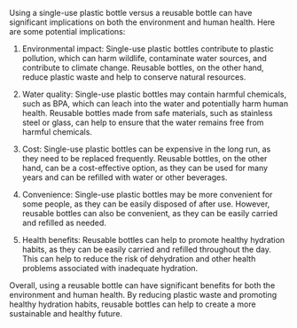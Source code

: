 Using a single-use plastic bottle versus a reusable bottle can have significant implications on both the environment and human health. Here are some potential implications:

1. Environmental impact: Single-use plastic bottles contribute to plastic pollution, which can harm wildlife, contaminate water sources, and contribute to climate change. Reusable bottles, on the other hand, reduce plastic waste and help to conserve natural resources.

2. Water quality: Single-use plastic bottles may contain harmful chemicals, such as BPA, which can leach into the water and potentially harm human health. Reusable bottles made from safe materials, such as stainless steel or glass, can help to ensure that the water remains free from harmful chemicals.

3. Cost: Single-use plastic bottles can be expensive in the long run, as they need to be replaced frequently. Reusable bottles, on the other hand, can be a cost-effective option, as they can be used for many years and can be refilled with water or other beverages.

4. Convenience: Single-use plastic bottles may be more convenient for some people, as they can be easily disposed of after use. However, reusable bottles can also be convenient, as they can be easily carried and refilled as needed.

5. Health benefits: Reusable bottles can help to promote healthy hydration habits, as they can be easily carried and refilled throughout the day. This can help to reduce the risk of dehydration and other health problems associated with inadequate hydration.

Overall, using a reusable bottle can have significant benefits for both the environment and human health. By reducing plastic waste and promoting healthy hydration habits, reusable bottles can help to create a more sustainable and healthy future.